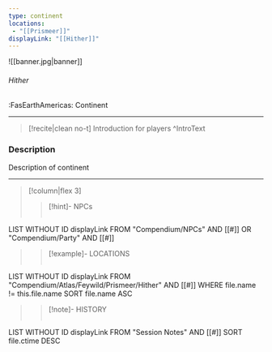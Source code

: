 ```yaml
---
type: continent
locations:
 - "[[Prismeer]]"
displayLink: "[[Hither]]"
---
```


![[banner.jpg|banner]]
###### Hither
<span class="sub2">:FasEarthAmericas: Continent</span>

---

> [!recite|clean no-t]
>	Introduction for players
>^IntroText
	
### Description
Description of continent

---

> [!column|flex 3]
>> [!hint]-  NPCs
>>```dataview
LIST WITHOUT ID displayLink
FROM "Compendium/NPCs" AND [[#]] OR "Compendium/Party" AND [[#]] 
> 
>> [!example]- LOCATIONS
>>```dataview
LIST WITHOUT ID displayLink
FROM "Compendium/Atlas/Feywild/Prismeer/Hither" AND [[#]]
WHERE file.name != this.file.name
SORT file.name ASC
>
>> [!note]- HISTORY
>>```dataview
LIST WITHOUT ID displayLink
FROM "Session Notes" AND [[#]]
SORT file.ctime DESC
